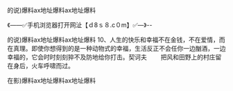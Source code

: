 的说)爆料ax地址爆料ax地址爆料

《——✅手机浏览器打开网沚【ｄ8ｓ８.c０m】✅—》--

的说)爆料ax地址爆料ax地址爆料	10、人生的快乐和幸福不在金钱，不在爱情，而在真理。即使你想得到的是一种动物式的幸福，生活反正不会任你一边酗酒，一边幸福的，它会时时刻刻猝不及防地给你打击。契诃夫
　　把风和田野上的村庄留在身后，火车呼啸而过。





在影)爆料ax地址爆料ax地址爆料

